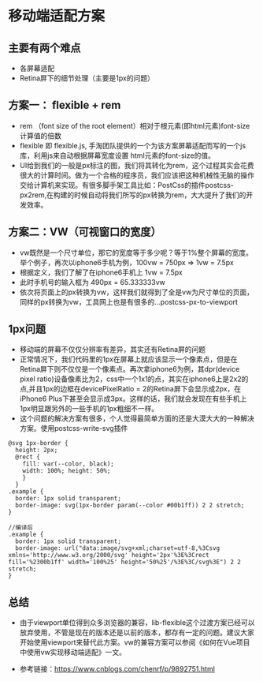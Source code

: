 # 移动端适配方案

## 主要有两个难点
- 各屏幕适配
- Retina屏下的细节处理（主要是1px的问题）

## 方案一： flexible + rem
- rem （font size of the root element）相对于根元素(即html元素)font-size计算值的倍数
- flexible 即 flexible.js, 手淘团队提供的一个为该方案屏幕适配而写的一个js库，利用js来自动根据屏幕宽度设置 html元素的font-size的值。
- UI给到我们的一般是px标注的图，我们将其转化为rem，这个过程其实会花费很大的计算时间。做为一个合格的程序员，我们应该把这种机械性无脑的操作交给计算机来实现。有很多脚手架工具比如：PostCss的插件postcss-px2rem,在构建的时候自动将我们所写的px转换为rem，大大提升了我们的开发效率。

## 方案二：VW（可视窗口的宽度）
-  vw既然是一个尺寸单位，那它的宽度等于多少呢？等于1%整个屏幕的宽度。举个例子，再次以iphone6手机为例，100vw = 750px => 1vw = 7.5px
- 根据定义，我们了解了在iphone6手机上 1vw = 7.5px
- 此时手机号的输入框为 490px = 65.333333vw
- 依次将页面上的px转换为vw，这样我们就得到了全是vw为尺寸单位的页面，同样的px转换为vw，工具网上也是有很多的...postcss-px-to-viewport

## 1px问题
- 移动端的屏幕不仅仅分辨率有差异，其实还有Retina屏的问题
- 正常情况下，我们代码里的1px在屏幕上就应该显示一个像素点，但是在Retina屏下则不仅仅是一个像素点。再次拿iphone6为例，其dpr(device pixel ratio)设备像素比为2，css中一个1x1的点，其实在iphone6上是2x2的点,并且1px的边框在devicePixelRatio = 2的Retina屏下会显示成2px，在iPhone6 Plus下甚至会显示成3px。这样的话，我们就会发现在有些手机上1px明显跟另外的一些手机的1px粗细不一样。
- 这个问题的解决方案有很多，个人觉得最简单方面的还是大漠大大的一种解决方案。使用postcss-write-svg插件
```
@svg 1px-border {
  height: 2px;
  @rect {
    fill: var(--color, black);
    width: 100%; height: 50%;
    }
  }
.example {
  border: 1px solid transparent;
  border-image: svg(1px-border param(--color #00b1ff)) 2 2 stretch;
}

//编译后
.example {
  border: 1px solid transparent;
  border-image: url("data:image/svg+xml;charset=utf-8,%3Csvg xmlns='http://www.w3.org/2000/svg' height='2px'%3E%3Crect fill='%2300b1ff' width='100%25' height='50%25'/%3E%3C/svg%3E") 2 2 stretch;
}
```


## 总结
- 由于viewport单位得到众多浏览器的兼容，lib-flexible这个过渡方案已经可以放弃使用，不管是现在的版本还是以前的版本，都存有一定的问题。建议大家开始使用viewport来替代此方案。vw的兼容方案可以参阅《如何在Vue项目中使用vw实现移动端适配》一文。

- 参考链接：https://www.cnblogs.com/chenrf/p/9892751.html